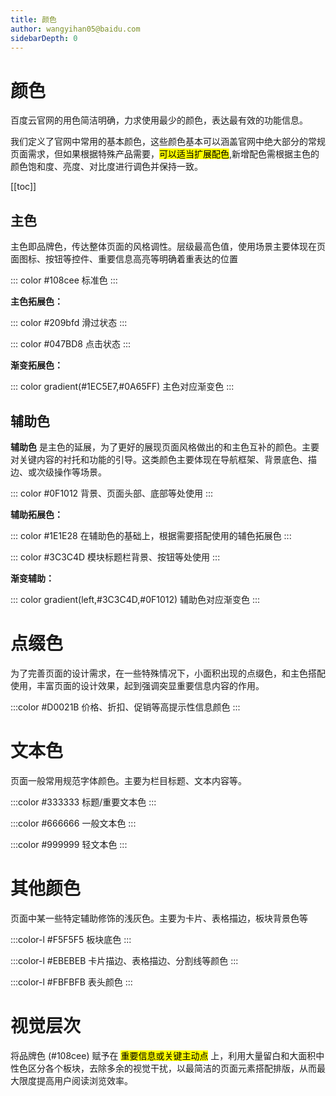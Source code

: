 ```yaml
---
title: 颜色
author: wangyihan05@baidu.com
sidebarDepth: 0
---
```


# 颜色

百度云官网的用色简洁明确，力求使用最少的颜色，表达最有效的功能信息。

我们定义了官网中常用的基本颜色，这些颜色基本可以涵盖官网中绝大部分的常规页面需求，但如果根据特殊产品需要，<mark>可以适当扩展配色</mark>,新增配色需根据主色的颜色饱和度、亮度、对比度进行调色并保持一致。


[[toc]]

## 主色

主色即品牌色，传达整体页面的风格调性。层级最高色值，使用场景主要体现在页面图标、按钮等控件、重要信息高亮等明确着重表达的位置

::: color #108cee
标准色
:::

**主色拓展色：**
<div class="wrp">
::: color #209bfd
滑过状态
:::

::: color #047BD8
点击状态
:::
</div>

**渐变拓展色：**

<div class="wrp" id="gra-1">

::: color gradient(#1EC5E7,#0A65FF)
主色对应渐变色
:::

</div>

## 辅助色

**辅助色** 是主色的延展，为了更好的展现页面风格做出的和主色互补的颜色。主要对关键内容的衬托和功能的引导。这类颜色主要体现在导航框架、背景底色、描边、或次级操作等场景。


::: color #0F1012
背景、页面头部、底部等处使用
:::

**辅助拓展色：**
<div class="wrp">
::: color #1E1E28
在辅助色的基础上，根据需要搭配使用的辅色拓展色
:::

::: color #3C3C4D
模块标题栏背景、按钮等处使用
:::
</div>

<div class="wrp" id="gra-1">

**渐变辅助：**

::: color gradient(left,#3C3C4D,#0F1012)
辅助色对应渐变色
:::

</div>

# 点缀色

为了完善页面的设计需求，在一些特殊情况下，小面积出现的点缀色，和主色搭配使用，丰富页面的设计效果，起到强调突显重要信息内容的作用。

:::color #D0021B
价格、折扣、促销等高提示性信息颜色
:::

# 文本色

页面一般常用规范字体颜色。主要为栏目标题、文本内容等。

:::color #333333
标题/重要文本色
:::

:::color #666666
一般文本色
:::

:::color #999999
轻文本色
:::

# 其他颜色

页面中某一些特定辅助修饰的浅灰色。主要为卡片、表格描边，板块背景色等

:::color-l #F5F5F5
板块底色
:::

:::color-l #EBEBEB
卡片描边、表格描边、分割线等颜色
:::

:::color-l #FBFBFB
表头颜色
:::

# 视觉层次

将品牌色 (#108cee) 赋予在 <mark>重要信息或关键主动点</mark> 上，利用大量留白和大面积中性色区分各个板块，去除多余的视觉干扰，以最简洁的页面元素搭配排版，从而最大限度提高用户阅读浏览效率。


<style>
#gra-1 .colorBox{
  background: -webkit-linear-gradient(left,#3C3C4D,#0F1012);
}


</style>